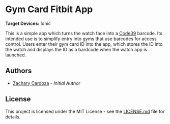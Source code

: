 # Gym Card Fitbit App

**Target Devices:** Ionic

This is a simple app which turns the watch face into a [Code39](https://en.wikipedia.org/wiki/Code_39) barcode.  Its intended use is to simplify entry into gyms  that use barcodes for access control.  Users enter their gym card ID into the app, which stores the ID into the watch and displays the ID as a bardcode when the watch app is launched.

## Authors
- [Zachary Cardoza](https://github.com/bayssmekanique) - _Initial Author_

## License
This project is licensed under the MIT License - see the [LICENSE.md](LICENSE.md) file for details.
